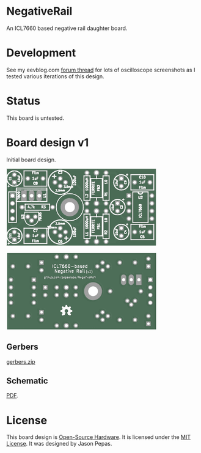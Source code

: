 # NegativeRail

An ICL7660 based negative rail daughter board.

# Development

See my eevblog.com [forum thread](https://www.eevblog.com/forum/projects/an-evening-with-the-icl7660/) for lots of oscilloscope screenshots as I tested various iterations of this design.

# Status

This board is untested.

# Board design v1

Initial board design.

![](releases/v1/top.png)

![](releases/v1/bottom.png)

## Gerbers

[gerbers.zip](releases/v1/gerbers.zip)

## Schematic

[PDF](releases/v1/ICL7660-schematic.pdf).

# License

This board design is [Open-Source Hardware](http://www.oshwa.org/definition/).  It is licensed under the [MIT License](http://opensource.org/licenses/MIT).  It was designed by Jason Pepas.

